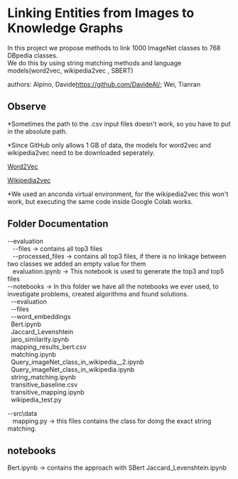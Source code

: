 # Linking Entities from Images to Knowledge Graphs

In this project we propose methods to link 1000 ImageNet classes to 768 DBpedia classes. <br> 
We do this by using string matching methods and language models(word2vec, wikipedia2vec , SBERT) <br> 

authors: Alpino, Davide<https://github.com/DavideAl/>; Wei, Tianran <br> 

## Observe
*Sometimes the path to the .csv input files doesn't work, so
you have to put in the absolute path.

*Since GitHub only allows 1 GB of data, the models for word2vec and wikipedia2vec need to be downloaded seperately.

[Word2Vec](https://code.google.com/archive/p/word2vec/)

[Wikipedia2vec](https://wikipedia2vec.github.io/wikipedia2vec/pretrained/)



*We used an anconda virtual environment, for the wikipedia2vec this won't work, but executing the same code inside 
Google Colab works.

## Folder Documentation
--evaluation </br>
 &nbsp;&nbsp; --files -> contains all top3 files</br>
 &nbsp;&nbsp; --processed_files -> contains all top3 files, if there is no linkage between two classes we added
an empty value for them </br>
 &nbsp;&nbsp; evaluation.ipynb  -> This notebook is used to generate the top3 and top5 files</br>
 --notebooks -> In this folder we have all the notebooks we ever used, to investigate problems, created algorithms and found solutions. <br>
&nbsp;&nbsp;--evaluation <br>
&nbsp;&nbsp;--files <br>
&nbsp;&nbsp;--word_embeddings <br>
&nbsp;&nbsp;Bert.ipynb <br>
&nbsp;&nbsp;Jaccard_Levenshtein <br>
&nbsp;&nbsp;jaro_similarity.ipynb <br>
&nbsp;&nbsp;mapping_results_bert.csv <br>
&nbsp;&nbsp;matching.ipynb <br>
&nbsp;&nbsp;Query_imageNet_class_in_wikipedia__2.ipynb <br>
&nbsp;&nbsp;Query_imageNet_class_in_wikipedia.ipynb <br>
&nbsp;&nbsp;string_matching.ipynb<br>
&nbsp;&nbsp;transitive_baseline.csv <br>
&nbsp;&nbsp;transitive_mapping.ipynb<br>
&nbsp;&nbsp;wikipedia_test.py<br>




 --src\data <br>
  &nbsp;&nbsp; mapping.py -> this files contains the class for doing the exact string matching. <br> 



## notebooks



Bert.ipynb -> contains the approach with SBert
Jaccard_Levenshtein.ipynb










